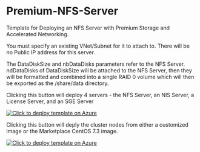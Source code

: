 # Premium-NFS-Server
Template for Deploying an NFS Server with Premium Storage and Accelerated Networking.

You must specify an existing VNet/Subnet for it to attach to.
There will be no Public IP address for this server.

The DataDiskSize and nbDataDisks parameters refer to the NFS Server.  ndDataDisks of DataDiskSize will be attached to the NFS Server, then they will be formatted and combined into a single RAID 0 volume which will then be exported as the /share/data directory. 

Clicking this button will deploy 4 servers - the NFS Server, an NIS Server, a License Server, and an SGE Server

[![Click to deploy template on Azure](http://azuredeploy.net/deploybutton.png "Click to deploy template on Azure")](https://portal.azure.com/#create/Microsoft.Template/uri/https%3A%2F%2Fraw.githubusercontent.com%2Fbowulf72%2FPremium-NFS-Server%2Fspecial%2Fazuredeploy.json)  



Clicking this button will deply the cluster nodes from either a customized image or the Marketplace CentOS 7.3 image.

[![Click to deploy template on Azure](http://azuredeploy.net/deploybutton.png "Click to deploy template on Azure")](https://portal.azure.com/#create/Microsoft.Template/uri/https%3A%2F%2Fraw.githubusercontent.com%2Fbowulf72%2FPremium-NFS-Server%2Fspecial%2Fcluster.json)  


